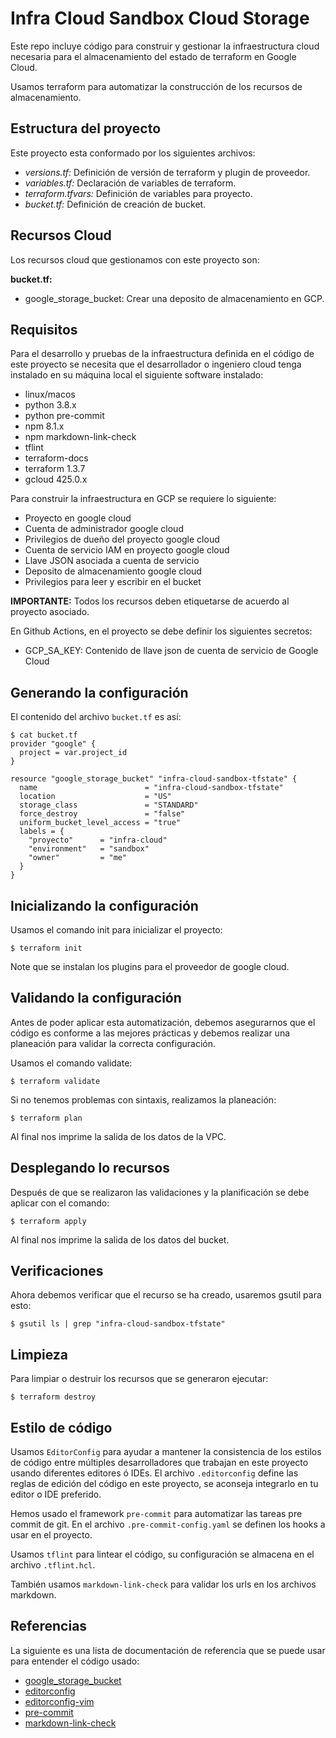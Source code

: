 # Infra Cloud Sandbox Cloud Storage

Este repo incluye código para construir y gestionar la infraestructura cloud necesaria para el almacenamiento del
estado de terraform en Google Cloud.

Usamos terraform para automatizar la construcción de los recursos de almacenamiento.

## Estructura del proyecto

Este proyecto esta conformado por los siguientes archivos:

* *versions.tf:* Definición de versión de terraform y plugin de proveedor.
* *variables.tf:* Declaración de variables de terraform.
* *terraform.tfvars:* Definición de variables para proyecto.
* *bucket.tf:* Definición de creación de bucket.

## Recursos Cloud

Los recursos cloud que gestionamos con este proyecto son:

**bucket.tf:**

* google_storage_bucket: Crear una deposito de almacenamiento en GCP.

## Requisitos

Para el desarrollo y pruebas de la infraestructura definida en el código de este proyecto se necesita que el
desarrollador o ingeniero cloud tenga instalado en su máquina local el siguiente software instalado:

* linux/macos
* python 3.8.x
* python pre-commit
* npm 8.1.x
* npm markdown-link-check
* tflint
* terraform-docs
* terraform 1.3.7
* gcloud 425.0.x

Para construir la infraestructura en GCP se requiere lo siguiente:

* Proyecto en google cloud
* Cuenta de administrador google cloud
* Privilegios de dueño del proyecto google cloud
* Cuenta de servicio IAM en proyecto google cloud
* Llave JSON asociada a cuenta de servicio
* Deposito de almacenamiento google cloud
* Privilegios para leer y escribir en el bucket

**IMPORTANTE:** Todos los recursos deben etiquetarse de acuerdo al proyecto asociado.

En Github Actions, en el proyecto se debe definir los siguientes secretos:

* GCP_SA_KEY: Contenido de llave json de cuenta de servicio de Google Cloud
 
## Generando la configuración

El contenido del archivo `bucket.tf` es así:

```hcl
$ cat bucket.tf
provider "google" {
  project = var.project_id
}

resource "google_storage_bucket" "infra-cloud-sandbox-tfstate" {
  name                        = "infra-cloud-sandbox-tfstate"
  location                    = "US"
  storage_class               = "STANDARD"
  force_destroy               = "false"
  uniform_bucket_level_access = "true"
  labels = {
    "proyecto"      = "infra-cloud"
    "environment"   = "sandbox"
    "owner"         = "me"
  }
}
```

## Inicializando la configuración

Usamos el comando init para inicializar el proyecto:

```shell
$ terraform init
```

Note que se instalan los plugins para el proveedor de google cloud.

## Validando la configuración

Antes de poder aplicar esta automatización, debemos asegurarnos que el código es conforme a las
mejores prácticas y debemos realizar una planeación para validar la correcta configuración.

Usamos el comando validate:

```shell
$ terraform validate
```

Si no tenemos problemas con sintaxis, realizamos la planeación:

```shell
$ terraform plan
```

Al final nos imprime la salida de los datos de la VPC.

## Desplegando lo recursos

Después de que se realizaron las validaciones y la planificación se debe aplicar con el comando:

```shell
$ terraform apply
```

Al final nos imprime la salida de los datos del bucket.

## Verificaciones

Ahora debemos verificar que el recurso se ha creado, usaremos gsutil para esto:

```shell
$ gsutil ls | grep "infra-cloud-sandbox-tfstate"
```

## Limpieza

Para limpiar o destruir los recursos que se generaron ejecutar:

```shell
$ terraform destroy
```

## Estilo de código

Usamos `EditorConfig` para ayudar a mantener la consistencia de los estilos de código entre múltiples desarrolladores
que trabajan en este proyecto usando diferentes editores ó IDEs. El archivo `.editorconfig` define las reglas de
edición del código en este proyecto, se aconseja integrarlo en tu editor o IDE preferido.

Hemos usado el framework `pre-commit` para automatizar las tareas pre commit de git. En el archivo
`.pre-commit-config.yaml` se definen los hooks a usar en el proyecto.

Usamos `tflint` para lintear el código, su configuración se almacena en el archivo `.tflint.hcl`.

También usamos `markdown-link-check` para validar los urls en los archivos markdown.

## Referencias

La siguiente es una lista de documentación de referencia que se puede usar para entender el código usado:

* [google_storage_bucket](https://registry.terraform.io/providers/hashicorp/google/latest/docs/resources/storage_bucket)
* [editorconfig](https://editorconfig.org/)
* [editorconfig-vim](https://github.com/editorconfig/editorconfig-vim)
* [pre-commit](https://pre-commit.com/)
* [markdown-link-check](https://github.com/tcort/markdown-link-check)
